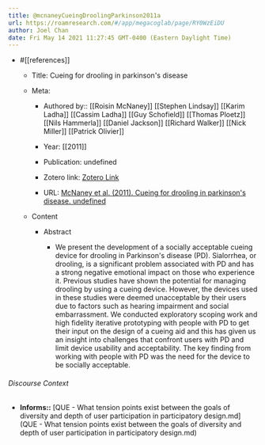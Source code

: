 ```yaml
---
title: @mcnaneyCueingDroolingParkinson2011a
url: https://roamresearch.com/#/app/megacoglab/page/RY0WzEiDU
author: Joel Chan
date: Fri May 14 2021 11:27:45 GMT-0400 (Eastern Daylight Time)
---
```


- #[[references]]

    - Title: Cueing for drooling in parkinson's disease

    - Meta:

        - Authored by:: [[Roisin McNaney]] [[Stephen Lindsay]] [[Karim Ladha]] [[Cassim Ladha]] [[Guy Schofield]] [[Thomas Ploetz]] [[Nils Hammerla]] [[Daniel Jackson]] [[Richard Walker]] [[Nick Miller]] [[Patrick Olivier]]

        - Year: [[2011]]

        - Publication: undefined

        - Zotero link: [Zotero Link](zotero://select/items/7_X6CIULFW)

        - URL: [McNaney et al. (2011). Cueing for drooling in parkinson's disease. undefined](https://doi.org/10.1145/1978942.1979030)

    - Content

        - Abstract

            - We present the development of a socially acceptable cueing device for drooling in Parkinson's disease (PD). Sialorrhea, or drooling, is a significant problem associated with PD and has a strong negative emotional impact on those who experience it. Previous studies have shown the potential for managing drooling by using a cueing device. However, the devices used in these studies were deemed unacceptable by their users due to factors such as hearing impairment and social embarrassment. We conducted exploratory scoping work and high fidelity iterative prototyping with people with PD to get their input on the design of a cueing aid and this has given us an insight into challenges that confront users with PD and limit device usability and acceptability. The key finding from working with people with PD was the need for the device to be socially acceptable.

###### Discourse Context

- **Informs::** [QUE - What tension points exist between the goals of diversity and depth of user participation in participatory design.md](QUE - What tension points exist between the goals of diversity and depth of user participation in participatory design.md)

